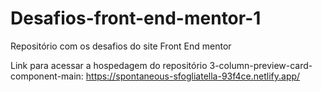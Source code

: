 # Desafios-front-end-mentor-1

Repositório com os desafios do site Front End mentor

Link para acessar a hospedagem do repositório 3-column-preview-card-component-main: https://spontaneous-sfogliatella-93f4ce.netlify.app/
